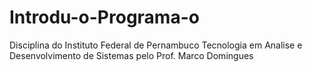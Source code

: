 # Introdu-o-Programa-o
Disciplina do Instituto Federal de Pernambuco Tecnologia em Analise e Desenvolvimento de Sistemas pelo Prof. Marco Domingues
